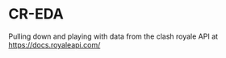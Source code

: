 # CR-EDA
Pulling down and playing with data from the clash royale API at https://docs.royaleapi.com/
